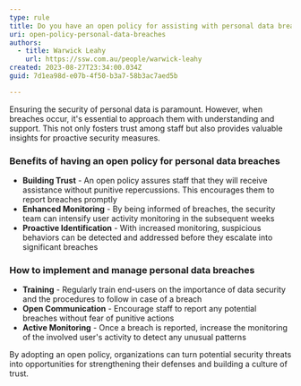 ```yaml
---
type: rule
title: Do you have an open policy for assisting with personal data breaches?
uri: open-policy-personal-data-breaches
authors:
  - title: Warwick Leahy
    url: https://ssw.com.au/people/warwick-leahy
created: 2023-08-27T23:34:00.034Z
guid: 7d1ea98d-e07b-4f50-b3a7-58b3ac7aed5b

---
```


Ensuring the security of personal data is paramount. However, when breaches occur, it's essential to approach them with understanding and support. This not only fosters trust among staff but also provides valuable insights for proactive security measures.

<!--endintro-->

### Benefits of having an open policy for personal data breaches

* **Building Trust** - An open policy assures staff that they will receive assistance without punitive repercussions. This encourages them to report breaches promptly
* **Enhanced Monitoring** - By being informed of breaches, the security team can intensify user activity monitoring in the subsequent weeks
* **Proactive Identification** - With increased monitoring, suspicious behaviors can be detected and addressed before they escalate into significant breaches

### How to implement and manage personal data breaches

* **Training** - Regularly train end-users on the importance of data security and the procedures to follow in case of a breach
* **Open Communication** - Encourage staff to report any potential breaches without fear of punitive actions
* **Active Monitoring** - Once a breach is reported, increase the monitoring of the involved user's activity to detect any unusual patterns

By adopting an open policy, organizations can turn potential security threats into opportunities for strengthening their defenses and building a culture of trust.
